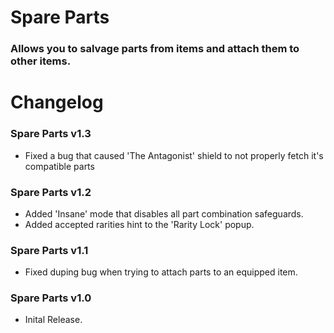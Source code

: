 # Spare Parts
### Allows you to salvage parts from items and attach them to other items.

# Changelog

### Spare Parts v1.3
- Fixed a bug that caused 'The Antagonist' shield to not properly fetch it's compatible parts

### Spare Parts v1.2
- Added 'Insane' mode that disables all part combination safeguards.
- Added accepted rarities hint to the 'Rarity Lock' popup.

### Spare Parts v1.1
- Fixed duping bug when trying to attach parts to an equipped item.

### Spare Parts v1.0
- Inital Release.
